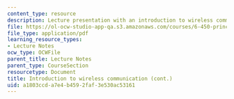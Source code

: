 ```yaml
---
content_type: resource
description: Lecture presentation with an introduction to wireless communication.
file: https://ol-ocw-studio-app-qa.s3.amazonaws.com/courses/6-450-principles-of-digital-communication-i-fall-2009/a1803ccda7e4b4592faf3e530ac53161_MIT6_450F09_slide20.pdf
file_type: application/pdf
learning_resource_types:
- Lecture Notes
ocw_type: OCWFile
parent_title: Lecture Notes
parent_type: CourseSection
resourcetype: Document
title: Introduction to wireless communication (cont.)
uid: a1803ccd-a7e4-b459-2faf-3e530ac53161
---
```

